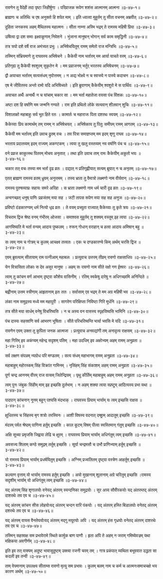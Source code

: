 रावणेन तु वैदेही तदा पृष्टा जिहीर्षुणा ।
परिव्राजक रूपेण शशंस आत्मानम् आत्मना ॥३-४७-१॥

ब्राह्मणः च अतिथिः च एष अनुक्तो हि शपेत माम् ।
इति ध्यात्वा मुहूर्तम् तु सीता वचनम् अब्रवीत् ॥३-४७-२॥

दुहिता जनकस्य अहम् मैथिलस्य महात्मनः ।
सीता नाम्ना अस्मि भद्रम् ते रामस्य महिषी प्रिया ॥३-४७-३॥

उषित्वा द्वा दश समाः इक्ष्वाकूणाम् निवेशने ।
भुंजाना मानुषान् भोगान् सर्व काम समृद्धिनी ॥३-४७-४॥

तत्र त्रयो दशे वर्षे राज अमंत्र्यत प्रभुः ।
अभिषेचयितुम् रामम् समेतो राज मन्त्रिभिः ॥३-४७-५॥

तस्मिन् संभ्रियमाणे तु राघवस्य अभिषेचने ।
कैकेयी नाम भर्तारम् मम आर्या याचते वरम् ॥३-४७-६॥

प्रतिगृह्य तु कैकेयी श्वशुरम् सुकृतेन मे ।
मम प्रव्राजनम् भर्तुर् भरतस्य अभिषेचनम् ॥३-४७-७॥

द्वौ अयाचत भर्तारम् सत्यसंधम् नृपोत्तमम् ।
न अद्य भोक्ष्ये न च स्वप्स्ये न पास्ये कदाचन ॥३-४७-८॥

एष मे जीवितस्य अन्तो रामो यदि अभिषिच्यते ।
इति ब्रुवाणाम् कैकेयीम् श्वशुरो मे स पार्थिवः ॥३-४७-९॥

अयाचत अर्थैः अन्वर्थैः न च यांचाम् चकार सा ।
मम भर्ता महातेजा वयसा पंच विंशकः ॥३-४७-१०॥

अष्टा दश हि वर्षाणि मम जन्मनि गण्यते ।
राम इति प्रथितो लोके सत्यवान् शीलवान् शुचिः ॥३-४७-११॥

विशालाक्षो महाबाहुः सर्व भूत हिते रतः ।
कामार्तः च महाराजः पिता दशरथः स्वयम् ॥३-४७-१२॥

कैकेय्याः प्रिय कामार्थम् तम् रामम् न अभिषेचयत् ।
अभिषेकाय तु पितुः समीपम् रामम् आगतम् ॥३-४७-१३॥

कैकेयी मम भर्तारम् इति उवाच द्रुतम् वचः ।
तव पित्रा समाज्ञप्तम् मम इदम् शृणु राघव ॥३-४७-१४॥

भरताय प्रदातव्यम् इदम् राज्यम् अकण्टकम् ।
त्वया तु खलु वस्तव्यम् नव वर्षाणि पंच च ॥३-४७-१५॥

वने प्रव्रज काकुत्स्थ पितरम् मोचय अनृतात् ।
तथा इति उवाच ताम् रामः कैकेयीम् अकुतो भयः ॥३-४७-१६॥

चकार तत् वचः तस्या मम भर्ता दृढ व्रतः ।
दद्यात् न प्रतिगृह्णीयात् सत्यम् ब्रूयात् न च अनृतम् ॥३-४७-१७॥

एतत् ब्राह्मण रामस्य व्रतम् ध्रुवम् अनुत्तमम् ।
तस्य भ्राता तु वैमात्रो लक्ष्मणो नाम वीर्यवान् ॥३-४७-१८॥

रामस्य पुरुषव्याघ्रः सहायः समरे अरिहा ।
स भ्राता लक्ष्मणो नाम धर्म चारी दृढ व्रतः ॥३-४७-१९॥

अन्वगच्छत् धनुष् पाणिः प्रव्रजंतम् मया सह ।
जटी तापस रूपेण मया सह सह अनुजः ॥३-४७-२०॥

प्रविष्टो दंडकारण्यम् धर्म नित्यो धृढ व्रतः ।
ते वयम् प्रच्युता राज्यात् कैकेय्याः तु कृते त्रयः ॥३-४७-२१॥

विचराम द्विज श्रेष्ठ वनम् गंभीरम् ओजसा ।
समाश्वस मुहूर्तम् तु शक्यम् वस्तुम् इह त्वया ॥३-४७-२२॥

आगमिष्यति मे भर्ता वन्यम् आदाय पुष्कलम् ।
रुरून् गोधान् वराहान् च हत्वा आदाय अमिषान् बहु ॥३-४७-२३॥

सः त्वम् नाम च गोत्रम् च कुलम् आचक्ष्व तत्त्वतः ।
एकः च दण्डकारण्ये किम् अर्थम् चरसि द्विज ॥३-४७-२४॥

एवम् ब्रुवत्याम् सीतायाम् राम पत्नीआम् महाबलः ।
प्रत्युवाच उत्तरम् तीव्रम् रावणो राक्षसाधिपः ॥३-४७-२५॥

येन वित्रासिता लोकाः स देव असुर मानुषा ।
अहम् सः रावणो नाम सीते रक्षो गण ईश्वरः ॥३-४७-२६॥

त्वाम् तु कांचन वर्ण आभाम् दृष्ट्वा कौशेय वासिनीम् ।
रतिम् स्वकेषु दारेषु न अधिगच्छामि अनिन्दिते ॥३-४७-२७॥

बह्वीनाम् उत्तम स्त्रीणाम् आहृतानाम् इतः ततः ।
सर्वासाम् एव भद्रम् ते मम अग्र महिषी भव ॥३-४७-२८॥

लंका नाम समुद्रस्य मध्ये मम महापुरी ।
सागरेण परिक्षिप्ता निविष्टा गिरि मूर्धनि ॥३-४७-२९॥

तत्र सीते मया सार्धम् वनेषु विचरिष्यसि ।
न च अस्य वन वासस्य स्पृहयिष्यसि भामिनि ॥३-४७-३०॥

पंच दास्यः सहस्राणि सर्व आभरण भूषिताः ।
सीते परिचरिष्यन्ति भार्या भवसि मे यदि ॥३-४७-३१॥

रावणेन एवम् उक्ता तु कुपिता जनक आत्मजा ।
प्रत्युवाच अनवद्यांगी तम् अनादृत्य राक्षसम् ॥३-४७-३२॥

महा गिरिम् इव अकंप्यम् महेन्द्र सदृशम् पतिम् ।
महा उदधिम् इव अक्षोभ्यम् अहम् रामम् अनुव्रता ॥३-४७-३३॥

सर्व लक्षण संपन्नम् न्यग्रोध परि मण्डलम् ।
सत्य संधम् महाभागम् रामम् अनुव्रता ॥३-४७-३४॥

महाबाहुम् महोरस्कम् सिंह विक्रांत गामिनम् ।
नृसिंहम् सिंह संकाशम् अहम् रामम् अनुव्रता ॥३-४७-३५॥

पूर्ण चन्द्र आननम् वीरम् राज वत्सम् जितेन्द्रियम् ।
पृथु कीर्तिम् महाबाहुम् अहम् रामम् अनुव्रता ॥३-४७-३६॥

त्वम् पुनः जंबुकः सिंहीम् माम् इह इच्छसि दुर्लभाम् ।
न अहम् शक्या त्वया स्प्रष्टुम् आदित्यस्य प्रभा यथा ॥३-४७-३७॥

पादपान् कांचनान् नूनम् बहून् पश्यसि मंदभाक् ।
राघवस्य प्रियाम् भार्याम् यः त्वम् इच्छसि राक्षस ॥३-४७-३८॥

क्षुधितस्य च सिंहस्य मृग शत्रोः तरस्विनः ।
आशी विषस्य वदनात् दम्ष्ट्राम् आदातुम् इच्छसि ॥३-४७-३९॥

मंदरम् पर्वत श्रेष्ठम् पाणिना हर्तुम् इच्छसि ।
काल कूटम् विषम् पीत्वा स्वस्तिमान् गंतुम् इच्छसि ॥३-४७-४०॥

अक्षि सूच्या प्रमृजसि जिह्वया लेढि च क्षुरम् ।
राघवस्य प्रियाम् भार्याम् अधिगंतुम् त्वम् इच्छसि ॥३-४७-४१॥

अवसज्य शिलाम् कण्ठे समुद्रम् तर्तुम् इच्छसि ।
सूर्या चन्द्रमसौ च उभौ प्राणिभ्याम् हर्तुम् इच्छसि ॥३-४७-४२॥

यो रामस्य प्रियाम् भार्याम् प्रधर्षयितुम् इच्छसि ।
अग्निम् प्रज्वलितम् दृष्ट्वा वस्त्रेण आहर्तुम् इच्छसि ॥३-४७-४३॥

कल्याण वृत्ताम् यो भार्याम् रामस्य हर्तुम् इच्छसि ।
अयो मुखानाम् शूलानाम् अग्रे चरितुम् इच्छसि ।रामस्य सदृशीम् भार्याम् यो अधिगंतुम् त्वम् इच्छसि ॥३-४७-४४॥

यद् अंतरम् सिंह शृगालयोः वनेयद् अंतरम् स्यन्दनिका समुद्रयोः ।
सुर अग्र्य सौवीरकयोः यद् अंतरम्तद् अंतरम् दाशरथेः तव एव च ॥३-४७-४५॥

यद् अंतरम् कांचन सीस लोहयोःयद् अंतरम् चन्दन वारि पंकयोः ।
यद् अंतरम् हस्ति बिडालयोः वनेतद् अंतरम् दशरथेः तव एव च ॥३-४७-४६॥

यद् अंतरम् वायस वैनतेययोःयद् अंतरम् मद्गु मयूरयोः अपि ।
यद् अंतरम् हंस गृध्रयोः वनेतद् अंतरम् दाशरथेः तव एव च ॥३-४७-४७॥

तस्मिन् सहस्राक्ष सम प्रभावेरामे स्थिते कार्मुक बाण पाणौ ।
हृता अपि ते अहम् न जराम् गमिष्येवज्रम् यथा मक्षिकया अवगीर्णम् ॥३-४७-४८॥

इति इव तत् वाक्यम् अदुष्ट भावासुदुष्टम् उक्त्वा रजनी चरम् तम् ।
गात्र प्रकंपात् व्यथिता बभूववात उद्धता सा कदली इव तन्वी ॥३-४७-४९॥

ताम् वेपमानाम् उपलक्ष्य सीताम्स रावणो मृत्यु सम प्रभावः ।
कुलम् बलम् नाम च कर्म च आत्मनःसमाचचक्षे भय कारण अर्थम् ॥३-४७-५०॥


